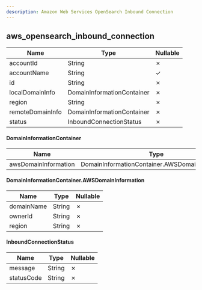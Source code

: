 ```yaml
---
description: Amazon Web Services OpenSearch Inbound Connection
---
```

aws_opensearch_inbound_connection
---------------------------------

| **Name**         | **Type**                   | **Nullable** |
| ---------------- | -------------------------- | ------------ |
| accountId        | String                     | &cross;      |
| accountName      | String                     | &check;      |
| id               | String                     | &cross;      |
| localDomainInfo  | DomainInformationContainer | &cross;      |
| region           | String                     | &cross;      |
| remoteDomainInfo | DomainInformationContainer | &cross;      |
| status           | InboundConnectionStatus    | &cross;      |

#### DomainInformationContainer
| **Name**             | **Type**                                        | **Nullable** |
| -------------------- | ----------------------------------------------- | ------------ |
| awsDomainInformation | DomainInformationContainer.AWSDomainInformation | &cross;      |

#### DomainInformationContainer.AWSDomainInformation
| **Name**   | **Type** | **Nullable** |
| ---------- | -------- | ------------ |
| domainName | String   | &cross;      |
| ownerId    | String   | &cross;      |
| region     | String   | &cross;      |

#### InboundConnectionStatus
| **Name**   | **Type** | **Nullable** |
| ---------- | -------- | ------------ |
| message    | String   | &cross;      |
| statusCode | String   | &cross;      |
